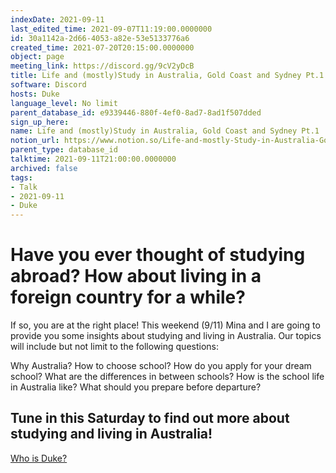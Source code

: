 ```yaml
---
indexDate: 2021-09-11
last_edited_time: 2021-09-07T11:19:00.0000000
id: 30a1142a-2d66-4053-a82e-53e5133776a6
created_time: 2021-07-20T20:15:00.0000000
object: page
meeting_link: https://discord.gg/9cV2yDcB
title: Life and (mostly)Study in Australia, Gold Coast and Sydney Pt.1
software: Discord
hosts: Duke
language_level: No limit
parent_database_id: e9339446-880f-4ef0-8ad7-8ad1f507dded
sign_up_here: 
name: Life and (mostly)Study in Australia, Gold Coast and Sydney Pt.1
notion_url: https://www.notion.so/Life-and-mostly-Study-in-Australia-Gold-Coast-and-Sydney-Pt-1-30a1142a2d664053a82e53e5133776a6
parent_type: database_id
talktime: 2021-09-11T21:00:00.0000000
archived: false
tags:
- Talk
- 2021-09-11
- Duke
---
```



# Have you ever thought of studying abroad? How about living in a foreign country for a while?

If so, you are at the right place! This weekend (9/11) Mina and I are going to provide you some insights about studying and living in Australia. Our topics will include but not limit to the following questions:

Why Australia?
How to choose school?
How do you apply for your dream school?
What are the differences in between schools?
How is the school life in Australia like?
What should you prepare before departure?

## Tune in this Saturday to find out more about studying and living in Australia!
[Who is Duke?](/e0958ccc596f4efea798c99507f0f16e)









